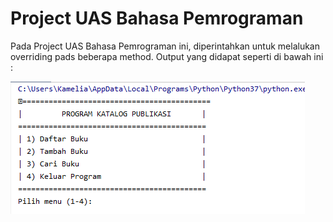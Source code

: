 # Project UAS Bahasa Pemrograman
Pada Project UAS Bahasa Pemrograman ini, diperintahkan untuk melalukan overriding pads beberapa method.
Output yang didapat seperti di bawah ini :

![output](https://github.com/kameliacindy/uaspy20/blob/master/output.PNG) 
